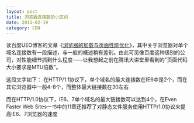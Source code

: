 ```yaml
---
layout: post
title: 浏览器连接数的小区别
date: 2011-02-19
category: CDN
---
```


读百度UEO博客的文章《<a href="http://www.baiduux.com/blog/2011/02/15/browser-loading/" target="_blank">浏览器的加载与页面性能优化</a>》，其中关于浏览器对单个域名连接数有一段描述，与一般的概述稍有差别。由此可见像百度这种级别的公司，对性能细节抓到什么程度——让我想起之前在腾讯大讲堂里看到的"页面代码大小要求是MTU倍数"。

这段文字如下：
在HTTP/1.1协议下，单个域名的最大连接数在IE6中是2个，而在其它浏览器中一般4-8个，而整体最大链接数在30左右

而在HTTP/1.0协议下，IE6、7单个域名的最大链接数可以达到4个，在Even Faster Web Sites一书中的11章还推荐了对静态文件服务使用HTTP/1.0协议来提高IE6、7浏览器的速度
